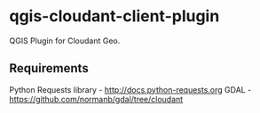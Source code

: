 # qgis-cloudant-client-plugin

QGIS Plugin for Cloudant Geo.

## Requirements

Python Requests library - http://docs.python-requests.org
GDAL - https://github.com/normanb/gdal/tree/cloudant